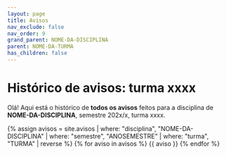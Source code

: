 ```yaml
---
layout: page
title: Avisos
nav_exclude: false
nav_order: 9
grand_parent: NOME-DA-DISCIPLINA
parent: NOME-DA-TURMA
has_children: false
---
```


# Histórico de avisos: turma xxxx

Olá! Aqui está o histórico de **todos os avisos** feitos para a
disciplina de **NOME-DA-DISCIPLINA**, semestre 202x/x, turma xxxx.

{% assign avisos = site.avisos
     | where: "disciplina", "NOME-DA-DISCIPLINA"
     | where: "semestre", "ANOSEMESTRE" 
     | where: "turma", "TURMA"
     | reverse  %}
{% for aviso in avisos %}
{{ aviso }}
{% endfor %}
